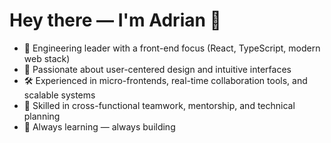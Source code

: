 # Hey there — I'm Adrian 👋

- 🔧 Engineering leader with a front-end focus (React, TypeScript, modern web stack)
- 🎯 Passionate about user-centered design and intuitive interfaces
- 🛠️ Experienced in micro-frontends, real-time collaboration tools, and scalable systems
- 🤝 Skilled in cross-functional teamwork, mentorship, and technical planning
- 🌱 Always learning — always building
